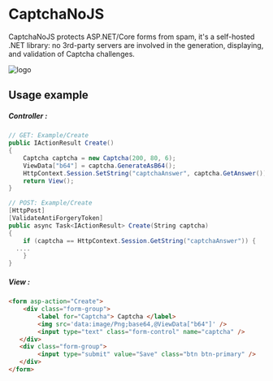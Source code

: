 
# CaptchaNoJS
CaptchaNoJS protects ASP.NET/Core forms from spam, it's a self-hosted .NET library: no 3rd-party servers are involved in the generation, displaying, and validation of Captcha challenges.

![logo](https://user-images.githubusercontent.com/6315083/173929519-3363f9f9-e225-480c-acd8-7dc3e18fb2e5.png)

## Usage example

##### Controller :
```csharp
// GET: Example/Create
public IActionResult Create()
{
    Captcha captcha = new Captcha(200, 80, 6);
    ViewData["b64"] = captcha.GenerateAsB64();
    HttpContext.Session.SetString("captchaAnswer", captcha.GetAnswer());
    return View();
}
```

```csharp
// POST: Example/Create
[HttpPost]
[ValidateAntiForgeryToken]
public async Task<IActionResult> Create(String captcha)
{
    if (captcha == HttpContext.Session.GetString("captchaAnswer")) {
  ....
    }
}
```
##### View :
```html
<form asp-action="Create">
    <div class="form-group">
        <label for="Captcha"> Captcha </label>
        <img src='data:image/Png;base64,@ViewData["b64"]' />
        <input type="text" class="form-control" name="captcha" />
   </div>
   <div class="form-group">
        <input type="submit" value="Save" class="btn btn-primary" />
   </div>
</form>
```
